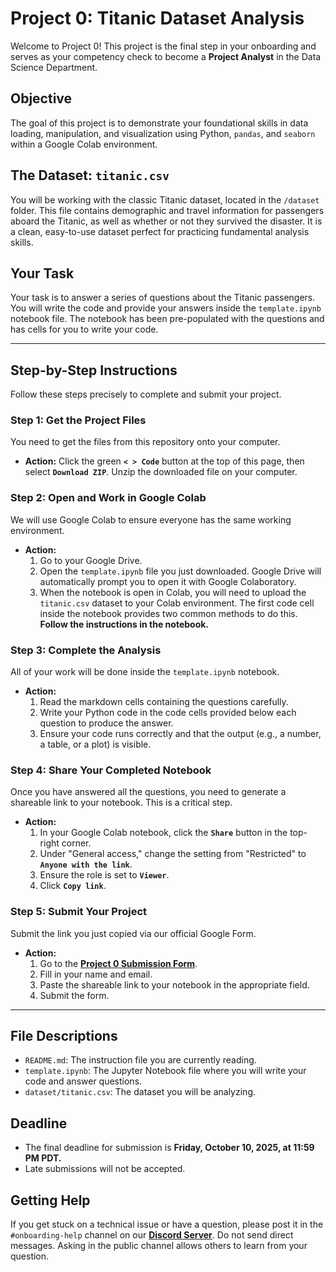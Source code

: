 # Project 0: Titanic Dataset Analysis

Welcome to Project 0! This project is the final step in your onboarding and serves as your competency check to become a **Project Analyst** in the Data Science Department.

## Objective
The goal of this project is to demonstrate your foundational skills in data loading, manipulation, and visualization using Python, `pandas`, and `seaborn` within a Google Colab environment.

## The Dataset: `titanic.csv`
You will be working with the classic Titanic dataset, located in the `/dataset` folder. This file contains demographic and travel information for passengers aboard the Titanic, as well as whether or not they survived the disaster. It is a clean, easy-to-use dataset perfect for practicing fundamental analysis skills.

## Your Task
Your task is to answer a series of questions about the Titanic passengers. You will write the code and provide your answers inside the `template.ipynb` notebook file. The notebook has been pre-populated with the questions and has cells for you to write your code.

---

## Step-by-Step Instructions

Follow these steps precisely to complete and submit your project.

### Step 1: Get the Project Files
You need to get the files from this repository onto your computer.

-   **Action:** Click the green **`< > Code`** button at the top of this page, then select **`Download ZIP`**. Unzip the downloaded file on your computer.

### Step 2: Open and Work in Google Colab
We will use Google Colab to ensure everyone has the same working environment.

-   **Action:**
    1.  Go to your Google Drive.
    2.  Open the `template.ipynb` file you just downloaded. Google Drive will automatically prompt you to open it with Google Colaboratory.
    3.  When the notebook is open in Colab, you will need to upload the `titanic.csv` dataset to your Colab environment. The first code cell inside the notebook provides two common methods to do this. **Follow the instructions in the notebook.**

### Step 3: Complete the Analysis
All of your work will be done inside the `template.ipynb` notebook.

-   **Action:**
    1.  Read the markdown cells containing the questions carefully.
    2.  Write your Python code in the code cells provided below each question to produce the answer.
    3.  Ensure your code runs correctly and that the output (e.g., a number, a table, or a plot) is visible.

### Step 4: Share Your Completed Notebook
Once you have answered all the questions, you need to generate a shareable link to your notebook. This is a critical step.

-   **Action:**
    1.  In your Google Colab notebook, click the **`Share`** button in the top-right corner.
    2.  Under "General access," change the setting from "Restricted" to **`Anyone with the link`**.
    3.  Ensure the role is set to **`Viewer`**.
    4.  Click **`Copy link`**.

### Step 5: Submit Your Project
Submit the link you just copied via our official Google Form.

-   **Action:**
    1.  Go to the [**Project 0 Submission Form**](https://forms.gle/smNvuCwWoAVhsH2GA).
    2.  Fill in your name and email.
    3.  Paste the shareable link to your notebook in the appropriate field.
    4.  Submit the form.

---

## File Descriptions

-   `README.md`: The instruction file you are currently reading.
-   `template.ipynb`: The Jupyter Notebook file where you will write your code and answer questions.
-   `dataset/titanic.csv`: The dataset you will be analyzing.

## Deadline

-   The final deadline for submission is **Friday, October 10, 2025, at 11:59 PM PDT.**
-   Late submissions will not be accepted.

## Getting Help

If you get stuck on a technical issue or have a question, please post it in the `#onboarding-help` channel on our [**Discord Server**](https://discord.gg/ZJBr5tnb53). Do not send direct messages. Asking in the public channel allows others to learn from your question.
